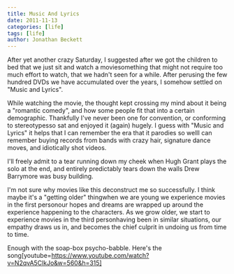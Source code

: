 ```yaml
---
title: Music And Lyrics
date: 2011-11-13
categories: [life]
tags: [life]
author: Jonathan Beckett
---
```


After yet another crazy Saturday, I suggested after we got the children to bed that we just sit and watch a moviesomething that might not require too much effort to watch, that we hadn't seen for a while. After perusing the few hundred DVDs we have accumulated over the years, I somehow settled on "Music and Lyrics".

While watching the movie, the thought kept crossing my mind about it being a "romantic comedy", and how some people fit that into a certain demographic. Thankfully I've never been one for convention, or conforming to stereotypesso sat and enjoyed it (again) hugely. I guess with "Music and Lyrics" it helps that I can remember the era that it parodies so wellI can remember buying records from bands with crazy hair, signature dance moves, and idiotically shot videos.

I'll freely admit to a tear running down my cheek when Hugh Grant plays the solo at the end, and entirely predictably tears down the walls Drew Barrymore was busy building.

I'm not sure why movies like this deconstruct me so successfully. I think maybe it's a "getting older" thingwhen we are young we experience movies in the first personour hopes and dreams are wrapped up around the experience happening to the characters. As we grow older, we start to experience movies in the third personhaving been in similar situations, our empathy draws us in, and becomes the chief culprit in undoing us from time to time.

Enough with the soap-box psycho-babble. Here's the song[youtube=https://www.youtube.com/watch?v=N2qvA5ClkJo&w=560&h=315]